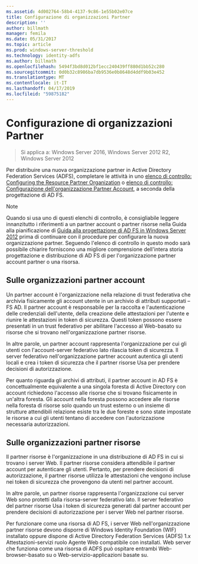 ```yaml
---
ms.assetid: 4d002764-58b4-4137-9c86-1e55b02e07ce
title: Configurazione di organizzazioni Partner
description: ''
author: billmath
manager: femila
ms.date: 05/31/2017
ms.topic: article
ms.prod: windows-server-threshold
ms.technology: identity-adfs
ms.author: billmath
ms.openlocfilehash: 5494f3bd8d012bf1ecc240439ff880d1bb52c280
ms.sourcegitcommit: 0d0b32c8986ba7db9536e0b8648d4ddf9b03e452
ms.translationtype: MT
ms.contentlocale: it-IT
ms.lasthandoff: 04/17/2019
ms.locfileid: "59875182"
---
```

# <a name="configuring-partner-organizations"></a>Configurazione di organizzazioni Partner

>Si applica a: Windows Server 2016, Windows Server 2012 R2, Windows Server 2012

Per distribuire una nuova organizzazione partner in Active Directory Federation Services \(ADFS\), completare le attività in uno [elenco di controllo: Configuring the Resource Partner Organization](Checklist--Configuring-the-Resource-Partner-Organization.md) o [elenco di controllo: Configurazione dell'organizzazione Partner Account](Checklist--Configuring-the-Account-Partner-Organization.md), a seconda della progettazione di AD FS.  
  
> [!NOTE]  
> Quando si usa uno di questi elenchi di controllo, è consigliabile leggere innanzitutto i riferimenti a un partner account o partner risorse nella Guida alla pianificazione di [Guida alla progettazione di AD FS in Windows Server 2012](https://technet.microsoft.com/library/dd807036.aspx) prima di continuare con il procedure per configurare la nuova organizzazione partner. Seguendo l'elenco di controllo in questo modo sarà possibile chiarire forniscono una migliore comprensione dell'intera storia progettazione e distribuzione di AD FS di per l'organizzazione partner account partner o una risorsa.  
  
## <a name="about-account-partner-organizations"></a>Sulle organizzazioni partner account  
Un partner account è l'organizzazione nella relazione di trust federativa che archivia fisicamente gli account utente in un archivio di attributi supportati – FS AD. Il partner account è responsabile per la raccolta e l'autenticazione delle credenziali dell'utente, della creazione delle attestazioni per l'utente e riunire le attestazioni in token di sicurezza. Questi token possono essere presentati in un trust federativo per abilitare l'accesso al Web\-basato su risorse che si trovano nell'organizzazione partner risorse.  
  
In altre parole, un partner account rappresenta l'organizzazione per cui gli utenti con l'account\-server federativo lato rilascia token di sicurezza. Il server federativo nell'organizzazione partner account autentica gli utenti locali e crea i token di sicurezza che il partner risorse Usa per prendere decisioni di autorizzazione.  
  
Per quanto riguarda gli archivi di attributi, il partner account in AD FS è concettualmente equivalente a una singola foresta di Active Directory con account richiedono l'accesso alle risorse che si trovano fisicamente in un'altra foresta. Gli account nella foresta possono accedere alle risorse nella foresta di risorse solo quando un trust esterno o un insieme di strutture attendibili relazione esiste tra le due foreste e sono state impostate le risorse a cui gli utenti tentano di accedere con l'autorizzazione necessaria autorizzazioni.  
  
## <a name="about-resource-partner-organizations"></a>Sulle organizzazioni partner risorse  
Il partner risorse è l'organizzazione in una distribuzione di AD FS in cui si trovano i server Web. Il partner risorse considera attendibile il partner account per autenticare gli utenti. Pertanto, per prendere decisioni di autorizzazione, il partner risorse utilizza le attestazioni che vengono incluse nei token di sicurezza che provengono da utenti nel partner account.  
  
In altre parole, un partner risorse rappresenta l'organizzazione cui server Web sono protetti dalla risorsa\-server federativo lato. Il server federativo del partner risorse Usa i token di sicurezza generati dal partner account per prendere decisioni di autorizzazione per i server Web nel partner risorse.  
  
Per funzionare come una risorsa di AD FS, i server Web nell'organizzazione partner risorse devono disporre di Windows Identity Foundation \(WIF\) installato oppure dispone di Active Directory Federation Services \(ADFS\) 1.x Attestazioni\-servizi ruolo Agente Web compatibile con installati. Web server che funziona come una risorsa di ADFS può ospitare entrambi Web\-browser\-basato su o Web\-servizio\-applicazioni basate su.  
